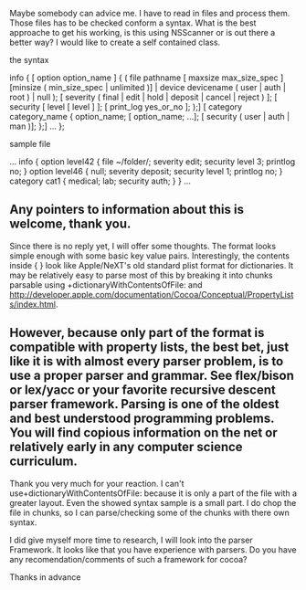 Maybe somebody can advice me. I have to read in files and process them. Those files has to be checked conform a syntax.
What is the best approache to get his working, is this using NSScanner or is out there a better way? I would like to create a self contained class.

the syntax
    
info {
 [ option option_name ] {
	( file pathname [ maxsize max_size_spec ][minsize ( min_size_spec | unlimited )]
	| device devicename ( user | auth | root )
	| null );
	[ severity ( final | edit | hold | deposit | cancel | reject ) ];
	[ security [ level [ level ] ];
	[ print_log yes_or_no ];
	);]
 [ category category_name {
	option_name; [ option_name; ...];
	[ security ( user | auth | man )];
	};]
	...
};

sample file
    
...
info {
option level42 {
	file ~/folder/;
	severity edit;
	security level 3;
	printlog no;
	}
option level46 {
	null;
	severity deposit;
	security level 1;
	printlog no;
	}
category cat1 {
	medical;
	lab;
	security auth;
	}
}
...

Any pointers to information about this is welcome, thank you.
----
Since there is no reply yet, I will offer some thoughts.  The format looks simple enough with some basic key value pairs.  Interestingly, the contents inside { } look like Apple/NeXT's old standard plist format for dictionaries.   It may be relatively easy to parse most of this by breaking it into chunks parsable using +dictionaryWithContentsOfFile: and http://developer.apple.com/documentation/Cocoa/Conceptual/PropertyLists/index.html.

However, because only part of the format is compatible with property lists, the best bet, just like it is with almost every parser problem, is to use a proper parser and grammar.  See flex/bison or lex/yacc or your favorite recursive descent parser framework.  Parsing is one of the oldest and best understood programming problems.  You will find copious information on the net or relatively early in any computer science curriculum.
----
Thank you very much for your reaction. I can't use+dictionaryWithContentsOfFile: because it is only a part of the file with a greater layout. Even the showed syntax sample is a small part. I do chop the file in chunks, so I can parse/checking some of the chunks with there own syntax.


I did give myself more time to research, I will look into the parser Framework. It looks like that you have experience with parsers. Do you have any recomendation/comments of such a framework for cocoa?

Thanks in advance
